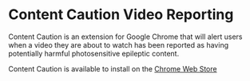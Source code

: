 # Content Caution Video Reporting

Content Caution is an extension for Google Chrome that will alert users when a video they are about to watch has been reported as having potentially harmful photosensitive epileptic content.

Content Caution is available to install on the [Chrome Web Store](https://chrome.google.com/webstore/detail/content-caution-video-rep/pelbfekeonppadfncdaljckdfldmblhe)
